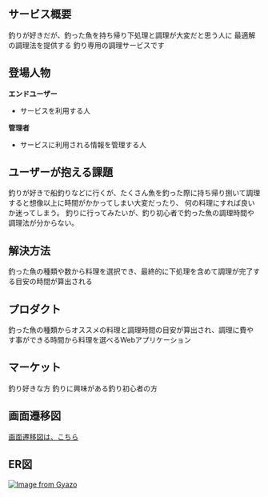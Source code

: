 ## サービス概要
釣りが好きだが、釣った魚を持ち帰り下処理と調理が大変だと思う人に
最適解の調理法を提供する
釣り専用の調理サービスです


## 登場人物
__エンドユーザー__
  - サービスを利用する人

__管理者__
  - サービスに利用される情報を管理する人


## ユーザーが抱える課題
釣りが好きで船釣りなどに行くが、たくさん魚を釣った際に持ち帰り捌いて調理すると想像以上に時間がかかってしまい大変だったり、
何の料理にすれば良いか迷ってしまう。
釣りに行ってみたいが、釣り初心者で釣った魚の調理時間や調理法が分からない。


## 解決方法
釣った魚の種類や数から料理を選択でき、最終的に下処理を含めて調理が完了する目安の時間が算出される


## プロダクト
釣った魚の種類からオススメの料理と調理時間の目安が算出され、調理に費やす事ができる時間から料理を選べるWebアプリケーション


## マーケット
釣り好きな方
釣りに興味がある釣り初心者の方


## 画面遷移図
[画面遷移図は、こちら](https://www.figma.com/file/pvYYIfp4SHRJADhbdY0Xgh/画面遷移図?node-id=0%3A1)

## ER図
[![Image from Gyazo](https://i.gyazo.com/705f540c5160b61f346b46659c6dda10.png)](https://gyazo.com/705f540c5160b61f346b46659c6dda10)

